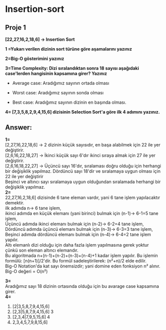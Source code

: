 # Insertion-sort
## Proje 1
**[22,27,16,2,18,6] -> Insertion Sort**

 **1 =Yukarı verilen dizinin sort türüne göre aşamalarını yazınız**

**2=Big-O gösterimini yazınız**

**3=Time Complexity: Dizi sıralandıktan sonra 18 sayısı aşağıdaki case'lerden hangisinin kapsamına girer? Yazınız**

- Average case: Aradığımız sayının ortada olması
* Worst case: Aradığımız sayının sonda olması 
+ Best case: Aradığımız sayının dizinin en başında olması.  <br>

 **4= [7,3,5,8,2,9,4,15,6] dizisinin Selection Sort'a göre ilk 4 adımını yazınız.**<br>
## Answer:  <br>
**1=** <br>
[2,27,16,22,18,6] -> 2 dizinin küçük sayısıdır, en başa alabilmek için 22 ile yer değiştirir. <br>
[2,6,16,22,18,27] -> İkinci küçük sayı 6'dır ikinci sıraya almak için 27 ile yer değiştirir. <br>
[2,6,16,18,22,27] -> Üçüncü sayı 16'dır, sıralaması doğru olduğu için herhangi bir değişiklik yapılmaz. Dördüncü sayı 18'dir ve sıralamaya uygun olması için 22 ile yer değiştirir <br> Beşinci ve altıncı sayı sıralamaya uygun olduğundan sıralamada herhangi bir değişiklik yapılmaz.<br>
**2=** <br>
22,27,16,2,18,6] dizisinde 6 tane eleman vardır, yani 6 tane işlem yapılacaktır demektir. <br>
ilk adımda n-> 6 tane işlem, <br>
ikinci adımda en küçük elemanı (yani birinci) bulmak için (n-1)-> 6-1=5 tane işlem, <br>
Üçüncü adımda ikinci elemanı bulmak için (n-2)-> 6-2=4 tane işlem, <br>
Dördüncü adımda üçüncü elemanı bulmak için (n-3)-> 6-3=3 tane işlem, <br>
Beşinci adımda dördüncü elemanı bulmak için (n-4)-> 6-4=2 tane işlem yapılır. <br>
Altı elemanlı dizi olduğu için daha fazla işlem yapılmasına gerek yoktur çünkü son eleman altıncı elemandır. <br>
Bu algoritmada n+(n-1)+(n-2)+(n-3)+(n-4)+1 kadar işlem yapılır. Bu işlemin formülü: [n(n+1)]/2'dir. Bu formül sadeleştirilerek: (n²+n)/2 elde edilir. <br>
Big-O Notation'da kat sayı önemsizdir; yani domine eden fonksiyon n² alınır. <br>
Big-O değeri = O(n²) <br>

**3=**<br>
Aradığımız sayı 18 dizinin ortasında olduğu için bu avarage case kapsamına girer. <br>
**4=**<br>
1. [2|3,5,8,7,9,4,15,6] 
2. [2,3|5,8,7,9,4,15,6] 3  
3. [2,3,4|7,9,5,15,6] 4  
4. 2,3,4,5,7,9,8,15,6] 
